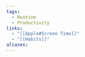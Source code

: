 ```yaml
---
tags:
  - Routine
  - Productivity
links:
  - "[[Apple#Screen Time]]"
  - "[[Habits]]"
aliases:
---
```

